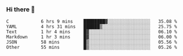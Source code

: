 ### Hi there 👋

<!--
**WShiBin/WShiBin** is a ✨ _special_ ✨ repository because its `README.md` (this file) appears on your GitHub profile.

Here are some ideas to get you started:

- 🔭 I’m currently working on ...
- 🌱 I’m currently learning ...
- 👯 I’m looking to collaborate on ...
- 🤔 I’m looking for help with ...
- 💬 Ask me about ...
- 📫 How to reach me: ...
- 😄 Pronouns: ...
- ⚡ Fun fact: ...
-->

<!--START_SECTION:waka-->

```text
C            6 hrs 9 mins    ████████▓░░░░░░░░░░░░░░░░   35.08 %
YAML         4 hrs 31 mins   ██████▒░░░░░░░░░░░░░░░░░░   25.75 %
Text         1 hr 4 mins     █▓░░░░░░░░░░░░░░░░░░░░░░░   06.10 %
Markdown     1 hr 3 mins     █▓░░░░░░░░░░░░░░░░░░░░░░░   06.00 %
JSON         58 mins         █▒░░░░░░░░░░░░░░░░░░░░░░░   05.56 %
Other        55 mins         █▒░░░░░░░░░░░░░░░░░░░░░░░   05.26 %
```

<!--END_SECTION:waka-->
